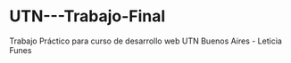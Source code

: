 # UTN---Trabajo-Final

Trabajo Práctico para curso de desarrollo web UTN Buenos Aires - Leticia Funes
